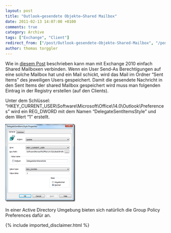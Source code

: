 ```yaml
---
layout: post
title: "Outlook–gesendete Objekte–Shared Mailbox"
date: 2011-02-13 14:07:00 +0100
comments: true
category: Archive
tags: ["Exchange", "Client"]
redirect_from: ["/post/Outlook-gesendete-Objekte-Shared-Mailbox", "/post/outlook-gesendete-objekte-shared-mailbox"]
author: thomas torggler
---
```

<!-- more -->
<p>Wie in <a href="/post/Shared-Mailboxes-und-Auto-Mapping-E14-Sp1.aspx" target="_blank">diesem Post</a> beschrieben kann man mit Exchange 2010 einfach Shared Mailboxen verbinden. Wenn ein User Send-As Berechtigungen auf eine solche Mailbox hat und ein Mail schickt, wird das Mail im Ordner “Sent Items” des jeweiligen Users gespeichert. Damit die gesendete Nachricht in den Sent Items der shared Mailbox gespeichert wird muss man folgenden Eintrag in der Registry erstellen (auf den Clients).</p>  <p>Unter dem Schlüssel: “HKEY_CURRENT_USER\Software\Microsoft\Office\14.0\Outlook\Preferences” wird ein REG_DWORD mit dem Namen “DelegateSentItemsStyle” und dem Wert “1” erstellt.</p>  <p><a href="/assets/archive/image_298.png"><img style="background-image: none; border-bottom: 0px; border-left: 0px; margin: 0px; padding-left: 0px; padding-right: 0px; display: inline; border-top: 0px; border-right: 0px; padding-top: 0px" title="image" border="0" alt="image" src="/assets/archive/image_thumb_296.png" width="220" height="244" /></a></p>  <p>In einer Active Directory Umgebung bieten sich natürlich die Group Policy Preferences dafür an.</p>
{% include imported_disclaimer.html %}
